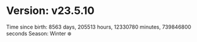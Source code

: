 # Version: v23.5.10
Time since birth: 8563 days, 205513 hours, 12330780 minutes, 739846800 seconds
Season: Winter ❄️
